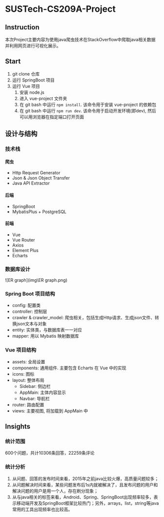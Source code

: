 # SUSTech-CS209A-Project

## Instruction

本次Project主要内容为使用java爬虫技术在StackOverflow中爬取java相关数据并利用网页进行可视化展示。

## Start

1. git clone 仓库
2. 运行 SpringBoot 项目
3. 运行 Vue 项目
   1. 安装 node.js
   2. 进入 vue-project 文件夹
   3. 在 git bash 中运行 `npm install`. 该命令用于安装 vue-project 的依赖包
   4. 在 git bash 中运行 `npm run dev`. 该命令用于启动开发环境(即dev), 然后可以用浏览器在指定端口打开页面

## 设计与结构

### 技术栈

#### 爬虫

+ Http Request Generator
+ Json & Json Object Transfer
+ Java API Extractor

#### 后端

+ SpringBoot
+ MybatisPlus + PostgreSQL

#### 前端

+ Vue
+ Vue Router
+ Axios
+ Element Plus
+ Echarts

### 数据库设计

![ER graph](img\ER graph.png)

### Spring Boot 项目结构

+ config: 配置类
+ controller: 控制层
+ crawler & crawler_model: 爬虫相关，包括生成Http请求、生成json文件、转换json文本与对象
+ entity: 实体类，与数据库表一一对应
+ mapper: 用以 Mybatis 映射数据库

### Vue 项目结构

+ assets: 全局设置
+ components: 通用组件. 主要包含 Echarts 在 Vue 中的实现
+ icons: 图标
+ layout: 整体布局
  + Sidebar: 侧边栏
  + AppMain: 主体内容显示
  + Navbar: 导航栏
+ router: 路由配置
+ views: 主要视图, 将加载到 AppMain 中

## Insights

### 统计范围

600个问题，共计10306条回答，22259条评论

### 统计分析

1. 从问题、回答的发布时间来看，2015年之前java比较火爆，高质量问题较多；
2. 从问题解决时间来看，某些问题发布后1s内就被解决了，且发布问题的用户和解决问题的用户是用一个人，存在刷分现象；
3. 从与java相关的标签来看，Android、Spring、SpringBoot出现频率较多，表示移动端开发及SpringBoot框架比较热门；另外，arrays，list，string等java常用的工具出现频率也比较高。
